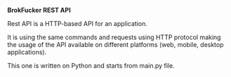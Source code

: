 **BrokFucker REST API**

  Rest API is a HTTP-based API for an application.

  It is using the same commands and requests using HTTP protocol making the usage of the API available on different platforms (web, mobile, desktop applications).

  This one is written on Python and starts from main.py file.
